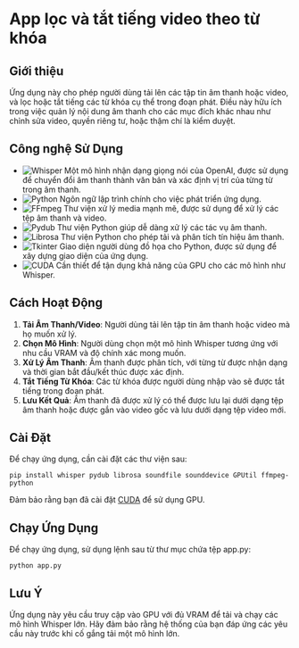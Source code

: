 
# App lọc và tắt tiếng video theo từ khóa

## Giới thiệu
Ứng dụng này cho phép người dùng tải lên các tập tin âm thanh hoặc video, và lọc hoặc tắt tiếng các từ khóa cụ thể trong đoạn phát. Điều này hữu ích trong việc quản lý nội dung âm thanh cho các mục đích khác nhau như chỉnh sửa video, quyền riêng tư, hoặc thậm chí là kiểm duyệt.

## Công nghệ Sử Dụng
- ![Whisper](https://img.shields.io/badge/Whisper-OpenAI-blue) Một mô hình nhận dạng giọng nói của OpenAI, được sử dụng để chuyển đổi âm thanh thành văn bản và xác định vị trí của từng từ trong âm thanh.
- ![Python](https://img.shields.io/badge/Python-3.8+-blue.svg) Ngôn ngữ lập trình chính cho việc phát triển ứng dụng.
- ![FFmpeg](https://img.shields.io/badge/FFmpeg-Libraries-red.svg) Thư viện xử lý media mạnh mẽ, được sử dụng để xử lý các tệp âm thanh và video.
- ![Pydub](https://img.shields.io/badge/Pydub-Audio%20Handling-green) Thư viện Python giúp dễ dàng xử lý các tác vụ âm thanh.
- ![Librosa](https://img.shields.io/badge/Librosa-Audio%20Analysis-orange) Thư viện Python cho phép tải và phân tích tín hiệu âm thanh.
- ![Tkinter](https://img.shields.io/badge/Tkinter-GUI%20Framework-purple) Giao diện người dùng đồ họa cho Python, được sử dụng để xây dựng giao diện của ứng dụng.
- ![CUDA](https://img.shields.io/badge/CUDA-NVIDIA-green) Cần thiết để tận dụng khả năng của GPU cho các mô hình như Whisper.

## Cách Hoạt Động
1. **Tải Âm Thanh/Video**: Người dùng tải lên tập tin âm thanh hoặc video mà họ muốn xử lý.
2. **Chọn Mô Hình**: Người dùng chọn một mô hình Whisper tương ứng với nhu cầu VRAM và độ chính xác mong muốn.
3. **Xử Lý Âm Thanh**: Âm thanh được phân tích, với từng từ được nhận dạng và thời gian bắt đầu/kết thúc được xác định.
4. **Tắt Tiếng Từ Khóa**: Các từ khóa được người dùng nhập vào sẽ được tắt tiếng trong đoạn phát.
5. **Lưu Kết Quả**: Âm thanh đã được xử lý có thể được lưu lại dưới dạng tệp âm thanh hoặc được gắn vào video gốc và lưu dưới dạng tệp video mới.

## Cài Đặt
Để chạy ứng dụng, cần cài đặt các thư viện sau:
```
pip install whisper pydub librosa soundfile sounddevice GPUtil ffmpeg-python
```
Đảm bảo rằng bạn đã cài đặt [CUDA](https://developer.nvidia.com/cuda-downloads) để sử dụng GPU.

## Chạy Ứng Dụng
Để chạy ứng dụng, sử dụng lệnh sau từ thư mục chứa tệp app.py:
```
python app.py
```
## Lưu Ý
Ứng dụng này yêu cầu truy cập vào GPU với đủ VRAM để tải và chạy các mô hình Whisper lớn. Hãy đảm bảo rằng hệ thống của bạn đáp ứng các yêu cầu này trước khi cố gắng tải một mô hình lớn.
